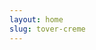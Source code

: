 ```yaml
---
layout: home
slug: tover-creme
---
```

<!--
{% include_relative tover-creme.md %}
<!--
{% include_relative order.md %}
<!--
{% include_relative about.md %}
<!--
{% include_relative contact.md %}
